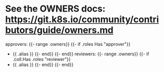 # See the OWNERS docs: https://git.k8s.io/community/contributors/guide/owners.md
approvers:
{{- range .owners}}
{{- if .roles Has "approver"}}
- {{ .alias }}
{{- end}}
{{- end}}
reviewers:
{{- range .owners}}
  {{- if .coll.Has .roles "reviewer"}}
- {{ .alias }}
{{- end}}
{{- end}}